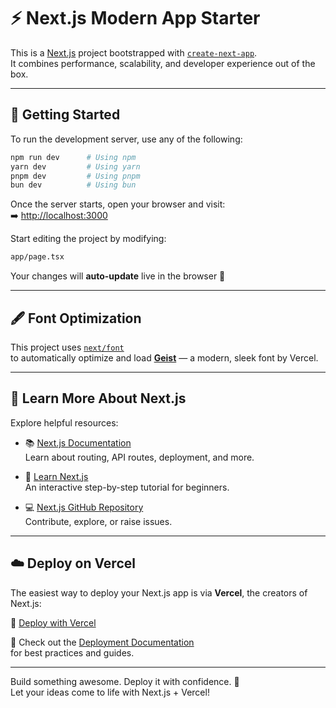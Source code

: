 # ⚡ Next.js Modern App Starter

This is a [Next.js](https://nextjs.org) project bootstrapped with [`create-next-app`](https://nextjs.org/docs/app/api-reference/cli/create-next-app).  
It combines performance, scalability, and developer experience out of the box.

---

## 🚀 Getting Started

To run the development server, use any of the following:

```bash
npm run dev      # Using npm
yarn dev         # Using yarn
pnpm dev         # Using pnpm
bun dev          # Using bun
```

Once the server starts, open your browser and visit:  
➡️ [http://localhost:3000](http://localhost:3000)

Start editing the project by modifying:

```bash
app/page.tsx
```

Your changes will **auto-update** live in the browser 🔁

---

## 🖋 Font Optimization

This project uses [`next/font`](https://nextjs.org/docs/app/building-your-application/optimizing/fonts)  
to automatically optimize and load [**Geist**](https://vercel.com/font) — a modern, sleek font by Vercel.

---

## 📘 Learn More About Next.js

Explore helpful resources:

- 📚 [Next.js Documentation](https://nextjs.org/docs)  
  Learn about routing, API routes, deployment, and more.

- 🧠 [Learn Next.js](https://nextjs.org/learn)  
  An interactive step-by-step tutorial for beginners.

- 💻 [Next.js GitHub Repository](https://github.com/vercel/next.js)  
  Contribute, explore, or raise issues.

---

## ☁️ Deploy on Vercel

The easiest way to deploy your Next.js app is via **Vercel**, the creators of Next.js:

🔗 [Deploy with Vercel](https://vercel.com/new?utm_medium=default-template&filter=next.js&utm_source=create-next-app&utm_campaign=create-next-app-readme)

📄 Check out the [Deployment Documentation](https://nextjs.org/docs/app/building-your-application/deploying)  
for best practices and guides.

---

Build something awesome. Deploy it with confidence. 🚀  
Let your ideas come to life with Next.js + Vercel!
